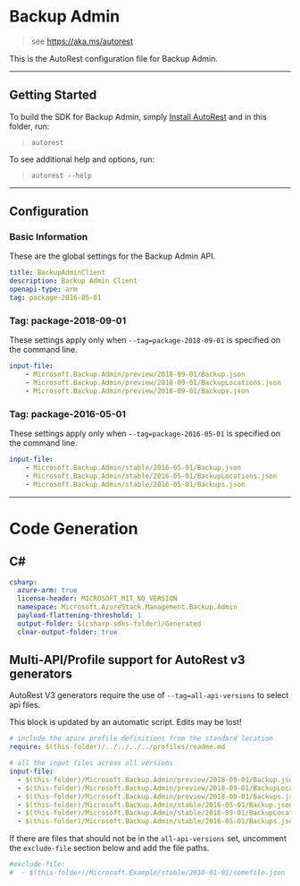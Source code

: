 # Backup Admin

> see https://aka.ms/autorest

This is the AutoRest configuration file for Backup Admin.

---
## Getting Started
To build the SDK for Backup Admin, simply [Install AutoRest](https://aka.ms/autorest/install) and in this folder, run:

> `autorest`

To see additional help and options, run:

> `autorest --help`
---

## Configuration

### Basic Information
These are the global settings for the Backup Admin API.

``` yaml
title: BackupAdminClient
description: Backup Admin Client
openapi-type: arm
tag: package-2016-05-01
```

### Tag: package-2018-09-01

These settings apply only when `--tag=package-2018-09-01` is specified on the command line.

``` yaml $(tag) == 'package-2018-09-01'
input-file:
    - Microsoft.Backup.Admin/preview/2018-09-01/Backup.json
    - Microsoft.Backup.Admin/preview/2018-09-01/BackupLocations.json
    - Microsoft.Backup.Admin/preview/2018-09-01/Backups.json
```

### Tag: package-2016-05-01

These settings apply only when `--tag=package-2016-05-01` is specified on the command line.

``` yaml $(tag) == 'package-2016-05-01'
input-file:
    - Microsoft.Backup.Admin/stable/2016-05-01/Backup.json
    - Microsoft.Backup.Admin/stable/2016-05-01/BackupLocations.json
    - Microsoft.Backup.Admin/stable/2016-05-01/Backups.json
```

---
# Code Generation

## C#

``` yaml $(csharp)
csharp:
  azure-arm: true
  license-header: MICROSOFT_MIT_NO_VERSION
  namespace: Microsoft.AzureStack.Management.Backup.Admin
  payload-flattening-threshold: 1
  output-folder: $(csharp-sdks-folder)/Generated
  clear-output-folder: true
```

## Multi-API/Profile support for AutoRest v3 generators 

AutoRest V3 generators require the use of `--tag=all-api-versions` to select api files.

This block is updated by an automatic script. Edits may be lost!

``` yaml $(tag) == 'all-api-versions' /* autogenerated */
# include the azure profile definitions from the standard location
require: $(this-folder)/../../../../profiles/readme.md

# all the input files across all versions
input-file:
  - $(this-folder)/Microsoft.Backup.Admin/preview/2018-09-01/Backup.json
  - $(this-folder)/Microsoft.Backup.Admin/preview/2018-09-01/BackupLocations.json
  - $(this-folder)/Microsoft.Backup.Admin/preview/2018-09-01/Backups.json
  - $(this-folder)/Microsoft.Backup.Admin/stable/2016-05-01/Backup.json
  - $(this-folder)/Microsoft.Backup.Admin/stable/2016-05-01/BackupLocations.json
  - $(this-folder)/Microsoft.Backup.Admin/stable/2016-05-01/Backups.json

```

If there are files that should not be in the `all-api-versions` set, 
uncomment the  `exclude-file` section below and add the file paths.

``` yaml $(tag) == 'all-api-versions'
#exclude-file: 
#  - $(this-folder)/Microsoft.Example/stable/2010-01-01/somefile.json
```

